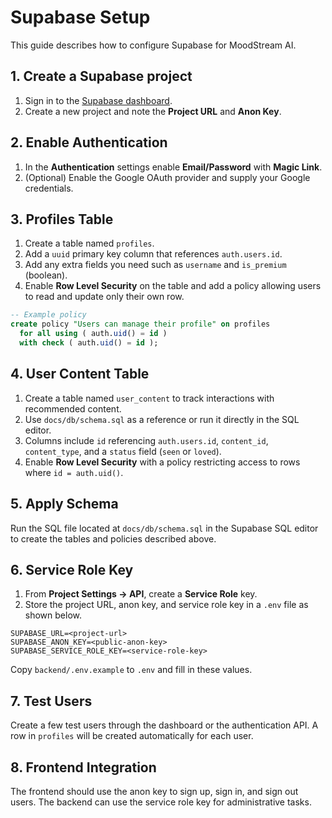 # Supabase Setup

This guide describes how to configure Supabase for MoodStream AI.

## 1. Create a Supabase project
1. Sign in to the [Supabase dashboard](https://app.supabase.com/).
2. Create a new project and note the **Project URL** and **Anon Key**.

## 2. Enable Authentication
1. In the **Authentication** settings enable **Email/Password** with **Magic Link**.
2. (Optional) Enable the Google OAuth provider and supply your Google credentials.

## 3. Profiles Table
1. Create a table named `profiles`.
2. Add a `uuid` primary key column that references `auth.users.id`.
3. Add any extra fields you need such as `username` and `is_premium` (boolean).
4. Enable **Row Level Security** on the table and add a policy allowing users to
   read and update only their own row.

```sql
-- Example policy
create policy "Users can manage their profile" on profiles
  for all using ( auth.uid() = id )
  with check ( auth.uid() = id );
```
## 4. User Content Table
1. Create a table named `user_content` to track interactions with recommended content.
2. Use `docs/db/schema.sql` as a reference or run it directly in the SQL editor.
3. Columns include `id` referencing `auth.users.id`, `content_id`, `content_type`, and a `status` field (`seen` or `loved`).
4. Enable **Row Level Security** with a policy restricting access to rows where `id = auth.uid()`.

## 5. Apply Schema
Run the SQL file located at `docs/db/schema.sql` in the Supabase SQL editor to create the tables and policies described above.


## 6. Service Role Key
1. From **Project Settings → API**, create a **Service Role** key.
2. Store the project URL, anon key, and service role key in a `.env` file as
   shown below.

```env
SUPABASE_URL=<project-url>
SUPABASE_ANON_KEY=<public-anon-key>
SUPABASE_SERVICE_ROLE_KEY=<service-role-key>
```

Copy `backend/.env.example` to `.env` and fill in these values.

## 7. Test Users
Create a few test users through the dashboard or the authentication API. A row
in `profiles` will be created automatically for each user.

## 8. Frontend Integration
The frontend should use the anon key to sign up, sign in, and sign out users.
The backend can use the service role key for administrative tasks.
